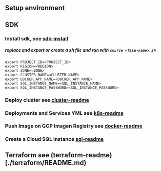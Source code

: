 
## Setup environment

## SDK

### Install sdk, see [sdk-install](https://cloud.google.com/sdk/docs/install)

##### replace <NAME> and export or create a sh file and run with ```source <file-name>.sh```
```
export PROJECT_ID=<PROJECT_ID>
export REGION=<REGION>
export ZONE=<ZONE>
export CLUSTER_NAME=<CLUSTER_NAME>
export DOCKER_APP_NAME=<DOCKER_APP_NAME>
export SQL_INSTANCE_NAME=<SQL_INSTANCE_NAME>
export SQL_INSTANCE_PASSWORD=<SQL_INSTANCE_PASSWORD>
```

### Deploy cluster see [cluster-readme](./cluster/README.md)

### Deployments and Services YML see [k8s-readme](./k8s/README.md)

### Push Image on GCP Imagen Registry see [docker-readme](./docker/README.md)

### Create a Cloud SQL instance [sql-readme](./sql/README.md)
  
## Terraform see (terraform-readme)[./terraform/README.md)
